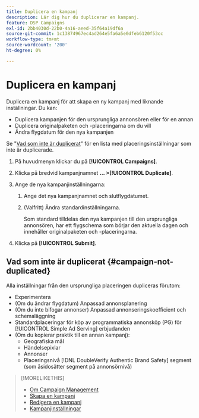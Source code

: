 ```yaml
---
title: Duplicera en kampanj
description: Lär dig hur du duplicerar en kampanj.
feature: DSP Campaigns
exl-id: 2bb4030d-22b0-4a16-aeed-35f64a19df6a
source-git-commit: 1c13874967ec4ad264e5fa6a5e0dfeb6120f53cc
workflow-type: tm+mt
source-wordcount: '200'
ht-degree: 0%

---
```


# Duplicera en kampanj

<!-- Some placements don't have this option. Clarify which placement types aren't eligible -- is it PG placements, or all placements using private inventory? And anything else? -->

Duplicera en kampanj för att skapa en ny kampanj med liknande inställningar. Du kan:

* Duplicera kampanjen för den ursprungliga annonsören eller för en annan
* Duplicera originalpaketen och -placeringarna om du vill
* Ändra flygdatum för den nya kampanjen

Se &quot;[Vad som inte är duplicerat](#campaign-not-duplicated)&quot; för en lista med placeringsinställningar som inte är duplicerade.

1. På huvudmenyn klickar du på **[!UICONTROL Campaigns]**.

1. Klicka på bredvid kampanjnamnet **... >[!UICONTROL Duplicate]**.

1. Ange de nya kampanjinställningarna:

   1. Ange det nya kampanjnamnet och slutflygdatumet.

   1. (Valfritt) Ändra standardinställningarna.

      Som standard tilldelas den nya kampanjen till den ursprungliga annonsören, har ett flygschema som börjar den aktuella dagen och innehåller originalpaketen och -placeringarna.

1. Klicka på **[!UICONTROL Submit]**.

## Vad som inte är duplicerat {#campaign-not-duplicated}

Alla inställningar från den ursprungliga placeringen dupliceras förutom:

* Experimentera
* (Om du ändrar flygdatum) Anpassad annonsplanering
* (Om du inte bifogar annonser) Anpassad annonseringskoefficient och schemaläggning
* Standardplaceringar för köp av programmatiska annonsköp (PG) för [!UICONTROL Simple Ad Serving] erbjudanden
* (Om du kopierar praktik till en annan kampanj):
   * Geografiska mål
   * Händelsepixlar
   * Annonser
   * Placeringsnivå [!DNL DoubleVerify Authentic Brand Safety] segment (som åsidosätter segment på annonsörnivå)

>[!MORELIKETHIS]
>
>* [Om Campaign Management](campaign-about.md)
>* [Skapa en kampanj](campaign-create.md)
>* [Redigera en kampanj](campaign-edit.md)
>* [Kampanjinställningar](campaign-settings.md)

